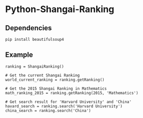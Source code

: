 # Python-Shangai-Ranking

Dependencies
------------

    pip install beautifulsoup4

Example
-------

    ranking = ShangaiRanking()

    # Get the current Shangai Ranking
    world_current_ranking = ranking.getRanking()

    # Get the 2015 Shangai Ranking in Mathematics
    math_ranking_2015 = ranking.getRanking(2015, 'Mathematics')

    # Get search result for 'Harvard University' and 'China'
    havard_search = ranking.search('Harvard University')
    china_search = ranking.search('China')
